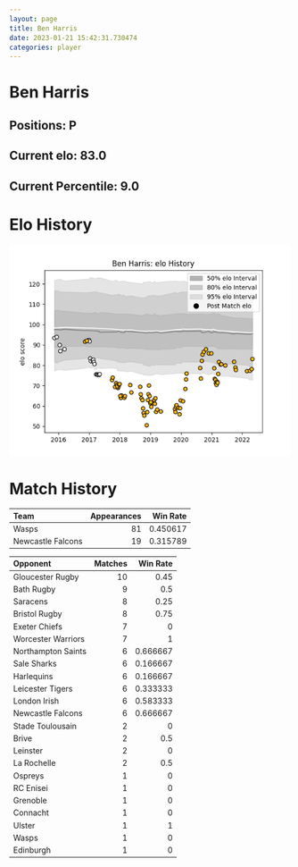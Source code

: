 ```yaml
---  
layout: page  
title: Ben Harris  
date: 2023-01-21 15:42:31.730474  
categories: player  
---
```

# Ben Harris

## Positions: P

## Current elo: 83.0

## Current Percentile: 9.0

# Elo History


![elo history](history_BenHarris.png)
# Match History


| Team              |   Appearances |   Win Rate |
|:------------------|--------------:|-----------:|
| Wasps             |            81 |   0.450617 |
| Newcastle Falcons |            19 |   0.315789 |

| Opponent           |   Matches |   Win Rate |
|:-------------------|----------:|-----------:|
| Gloucester Rugby   |        10 |   0.45     |
| Bath Rugby         |         9 |   0.5      |
| Saracens           |         8 |   0.25     |
| Bristol Rugby      |         8 |   0.75     |
| Exeter Chiefs      |         7 |   0        |
| Worcester Warriors |         7 |   1        |
| Northampton Saints |         6 |   0.666667 |
| Sale Sharks        |         6 |   0.166667 |
| Harlequins         |         6 |   0.166667 |
| Leicester Tigers   |         6 |   0.333333 |
| London Irish       |         6 |   0.583333 |
| Newcastle Falcons  |         6 |   0.666667 |
| Stade Toulousain   |         2 |   0        |
| Brive              |         2 |   0.5      |
| Leinster           |         2 |   0        |
| La Rochelle        |         2 |   0.5      |
| Ospreys            |         1 |   0        |
| RC Enisei          |         1 |   0        |
| Grenoble           |         1 |   0        |
| Connacht           |         1 |   0        |
| Ulster             |         1 |   1        |
| Wasps              |         1 |   0        |
| Edinburgh          |         1 |   0        |